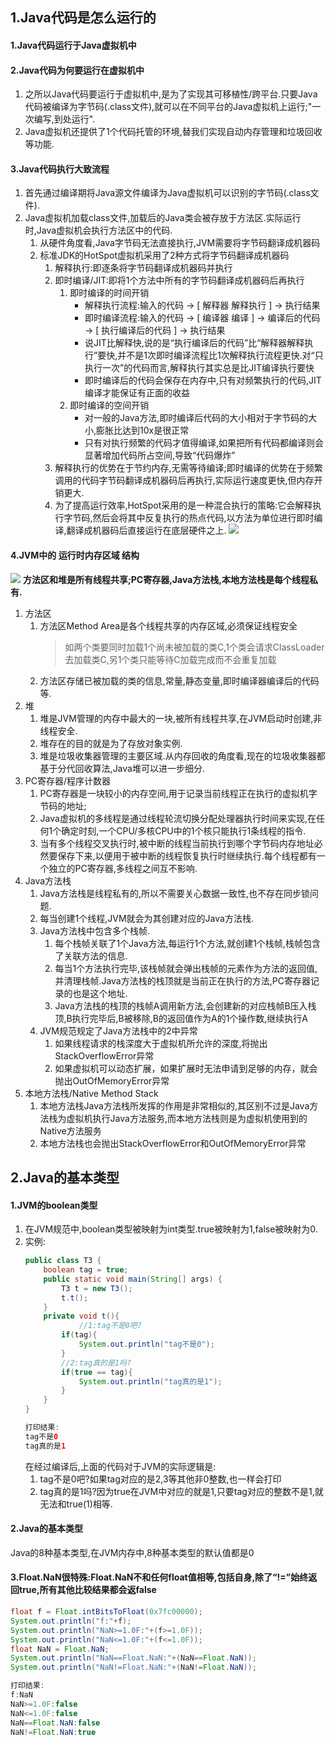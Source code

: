## 1.Java代码是怎么运行的
#### 1.Java代码运行于Java虚拟机中
#### 2.Java代码为何要运行在虚拟机中
1. 之所以Java代码要运行于虚拟机中,是为了实现其可移植性/跨平台.只要Java代码被编译为字节码(.class文件),就可以在不同平台的Java虚拟机上运行;"一次编写,到处运行".
2. Java虚拟机还提供了1个代码托管的环境,替我们实现自动内存管理和垃圾回收等功能.
#### 3.Java代码执行大致流程
1. 首先通过编译期将Java源文件编译为Java虚拟机可以识别的字节码(.class文件).
2. Java虚拟机加载class文件,加载后的Java类会被存放于方法区.实际运行时,Java虚拟机会执行方法区中的代码.
    1. 从硬件角度看,Java字节码无法直接执行,JVM需要将字节码翻译成机器码
    2. 标准JDK的HotSpot虚拟机采用了2种方式将字节码翻译成机器码
        1. 解释执行:即逐条将字节码翻译成机器码并执行
        2. 即时编译/JIT:即将1个方法中所有的字节码翻译成机器码后再执行
            1. 即时编译的时间开销
                - 解释执行流程:输入的代码 -> [ 解释器 解释执行 ] -> 执行结果
                - 即时编译流程:输入的代码 -> [ 编译器 编译 ] -> 编译后的代码 -> [ 执行编译后的代码 ] -> 执行结果
                - 说JIT比解释快,说的是“执行编译后的代码”比“解释器解释执行”要快,并不是1次即时编译流程比1次解释执行流程更快.对“只执行一次”的代码而言,解释执行其实总是比JIT编译执行要快
                - 即时编译后的代码会保存在内存中,只有对频繁执行的代码,JIT编译才能保证有正面的收益
            2. 即时编译的空间开销
                - 对一般的Java方法,即时编译后代码的大小相对于字节码的大小,膨胀比达到10x是很正常
                - 只有对执行频繁的代码才值得编译,如果把所有代码都编译则会显著增加代码所占空间,导致“代码爆炸”
        3. 解释执行的优势在于节约内存,无需等待编译;即时编译的优势在于频繁调用的代码字节码翻译成机器码后再执行,实际运行速度更快,但内存开销更大.
        4. 为了提高运行效率,HotSpot采用的是一种混合执行的策略:它会解释执行字节码,然后会将其中反复执行的热点代码,以方法为单位进行即时编译,翻译成机器码后直接运行在底层硬件之上.
![](https://user-gold-cdn.xitu.io/2018/8/27/1657add6d3729800?w=1918&h=1076&f=png&s=121552)
#### 4.JVM中的 运行时内存区域 结构
![](https://user-gold-cdn.xitu.io/2018/8/27/1657a64e8cabf87f?w=1916&h=1074&f=png&s=122919)
**方法区和堆是所有线程共享;PC寄存器,Java方法栈,本地方法栈是每个线程私有.**<br>
1. 方法区
    1. 方法区Method Area是各个线程共享的内存区域,必须保证线程安全
        > 如两个类要同时加载1个尚未被加载的类C,1个类会请求ClassLoader去加载类C,另1个类只能等待C加载完成而不会重复加载
    2. 方法区存储已被加载的类的信息,常量,静态变量,即时编译器编译后的代码等.
2. 堆
    1. 堆是JVM管理的内存中最大的一块,被所有线程共享,在JVM启动时创建,非线程安全.
    2. 堆存在的目的就是为了存放对象实例.
    3. 堆是垃圾收集器管理的主要区域.从内存回收的角度看,现在的垃圾收集器都基于分代回收算法,Java堆可以进一步细分.
3. PC寄存器/程序计数器
    1. PC寄存器是一块较小的内存空间,用于记录当前线程正在执行的虚拟机字节码的地址;
    2. Java虚拟机的多线程是通过线程轮流切换分配处理器执行时间来实现,在任何1个确定时刻,一个CPU/多核CPU中的1个核只能执行1条线程的指令.
    3. 当有多个线程交叉执行时,被中断的线程当前执行到哪个字节码内存地址必然要保存下来,以便用于被中断的线程恢复执行时继续执行.每个线程都有一个独立的PC寄存器,多线程之间互不影响.
4. Java方法栈
    1. Java方法栈是线程私有的,所以不需要关心数据一致性,也不存在同步锁问题.
    2. 每当创建1个线程,JVM就会为其创建对应的Java方法栈.
    3. Java方法栈中包含多个栈帧.
        1. 每个栈帧关联了1个Java方法,每运行1个方法,就创建1个栈帧,栈帧包含了关联方法的信息.
        2. 每当1个方法执行完毕,该栈帧就会弹出栈帧的元素作为方法的返回值,并清理栈帧.Java方法栈的栈顶就是当前正在执行的方法,PC寄存器记录的也是这个地址.
        3. Java方法栈的栈顶的栈帧A调用新方法,会创建新的对应栈帧B压入栈顶,B执行完毕后,B被移除,B的返回值作为A的1个操作数,继续执行A
    4. JVM规范规定了Java方法栈中的2中异常
        1. 如果线程请求的栈深度大于虚拟机所允许的深度,将抛出StackOverflowError异常
        2. 如果虚拟机可以动态扩展，如果扩展时无法申请到足够的内存，就会抛出OutOfMemoryError异常
5. 本地方法栈/Native Method Stack
    1. 本地方法栈Java方法栈所发挥的作用是非常相似的,其区别不过是Java方法栈为虚拟机执行Java方法服务,而本地方法栈则是为虚拟机使用到的Native方法服务
    2. 本地方法栈也会抛出StackOverflowError和OutOfMemoryError异常

## 2.Java的基本类型
#### 1.JVM的boolean类型
1. 在JVM规范中,boolean类型被映射为int类型.true被映射为1,false被映射为0.
2. 实例:
    ```java
    public class T3 {
    	boolean tag = true;
    	public static void main(String[] args) {
    		T3 t = new T3();
    		t.t();
    	}
    	private void t(){
    	        //1:tag不是0吧?
    		if(tag){
    			System.out.println("tag不是0");
    		}
    		//2:tag真的是1吗?
    		if(true == tag){
    			System.out.println("tag真的是1");
    		}
    	}
    }
    
    打印结果:
    tag不是0
    tag真的是1
    ```
    在经过编译后,上面的代码对于JVM的实际逻辑是:<br>
    1. tag不是0吧?如果tag对应的是2,3等其他非0整数,也一样会打印
    2. tag真的是1吗?因为true在JVM中对应的就是1,只要tag对应的整数不是1,就无法和true(1)相等.
#### 2.Java的基本类型
Java的8种基本类型,在JVM内存中,8种基本类型的默认值都是0
#### 3.Float.NaN很特殊:Float.NaN不和任何float值相等,包括自身,除了“!=”始终返回true,所有其他比较结果都会返false
```java
float f = Float.intBitsToFloat(0x7fc00000);
System.out.println("f:"+f);
System.out.println("NaN>=1.0F:"+(f>=1.0F));
System.out.println("NaN<=1.0F:"+(f<=1.0F));
float NaN = Float.NaN;
System.out.println("NaN==Float.NaN:"+(NaN==Float.NaN));
System.out.println("NaN!=Float.NaN:"+(NaN!=Float.NaN));

打印结果:
f:NaN
NaN>=1.0F:false
NaN<=1.0F:false
NaN==Float.NaN:false
NaN!=Float.NaN:true
```
